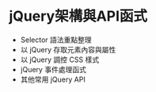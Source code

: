 # jQuery架構與API函式
- Selector 語法重點整理
- 以 jQuery 存取元素內容與屬性
- 以 jQuery 調控 CSS 樣式
- jQuery 事件處理函式
- 其他常用 jQuery API
